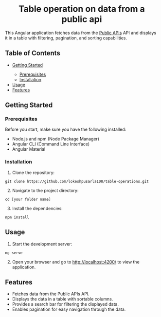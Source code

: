 
  <h1 style="text-align: center;">Table operation on data from a public api</h1>

  <p>This Angular application fetches data from the <a href="https://api.publicapis.org/entries" target="_blank">Public APIs</a> API and displays it in a table with filtering, pagination, and sorting capabilities.</p>

  <h2>Table of Contents</h2>

  <ul>
    <li><a href="#getting-started">Getting Started</a></li>
      <ul>
        <li><a href="#prerequisites">Prerequisites</a></li>
        <li><a href="#installation">Installation</a></li>
      </ul>
    <li><a href="#usage">Usage</a></li>
    <li><a href="#features">Features</a></li>

  </ul>

  <h2 id="getting-started">Getting Started</h2>

  <h3 id="prerequisites">Prerequisites</h3>

  <p>Before you start, make sure you have the following installed:</p>

  <ul>
    <li>Node.js and npm (Node Package Manager)</li>
    <li>Angular CLI (Command Line Interface)</li>
    <li>Angular Material</li>
  </ul>

  <h3 id="installation">Installation</h3>

  <ol>
    <li>Clone the repository:</li>
  </ol>

  <pre><code>git clone https://github.com/lokeshpusarla100/table-operations.git</code></pre>

  <ol start="2">
    <li>Navigate to the project directory:</li>
  </ol>

  <pre><code>cd [your folder name]</code></pre>

  <ol start="3">
    <li>Install the dependencies:</li>
  </ol>

  <pre><code>npm install</code></pre>

  <h2 id="usage">Usage</h2>

  <ol>
    <li>Start the development server:</li>
  </ol>

  <pre><code>ng serve</code></pre>

  <ol start="2">
    <li>Open your browser and go to <a href="http://localhost:4200/" target="_blank">http://localhost:4200/</a> to view the application.</li>
  </ol>

  <h2 id="features">Features</h2>

  <ul>
    <li>Fetches data from the Public APIs API.</li>
    <li>Displays the data in a table with sortable columns.</li>
    <li>Provides a search bar for filtering the displayed data.</li>
    <li>Enables pagination for easy navigation through the data.</li>
  </ul>



